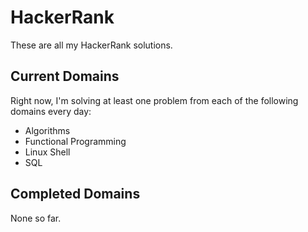 # HackerRank
These are all my HackerRank solutions.

## Current Domains

Right now, I'm solving at least one problem from each of the following domains every day:

* Algorithms
* Functional Programming
* Linux Shell
* SQL

## Completed Domains

None so far.